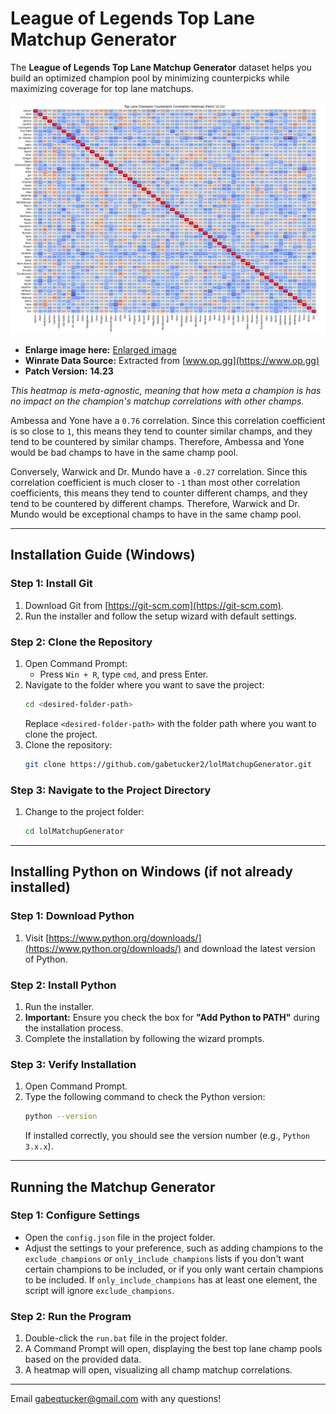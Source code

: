 # League of Legends Top Lane Matchup Generator

The **League of Legends Top Lane Matchup Generator** dataset helps you build an optimized champion pool by minimizing counterpicks while maximizing coverage for top lane matchups.

![Heatmap](heatmap.png)

- **Enlarge image here:** [Enlarged image](https://raw.githubusercontent.com/gabetucker2/lolMatchupGenerator/refs/heads/main/heatmap.png)
- **Winrate Data Source:** Extracted from [www.op.gg](https://www.op.gg)  
- **Patch Version:** **14.23**

*This heatmap is meta-agnostic, meaning that how meta a champion is has no impact on the champion's matchup correlations with other champs.*

Ambessa and Yone have a `0.76` correlation. Since this correlation coefficient is so close to `1`, this means they tend to counter similar champs, and they tend to be countered by similar champs. Therefore, Ambessa and Yone would be bad champs to have in the same champ pool.

Conversely, Warwick and Dr. Mundo have a `-0.27` correlation. Since this correlation coefficient is much closer to `-1` than most other correlation coefficients, this means they tend to counter different champs, and they tend to be countered by different champs. Therefore, Warwick and Dr. Mundo would be exceptional champs to have in the same champ pool.

---

## Installation Guide (Windows)

### Step 1: Install Git
1. Download Git from [https://git-scm.com](https://git-scm.com).
2. Run the installer and follow the setup wizard with default settings.

### Step 2: Clone the Repository
1. Open Command Prompt:
   - Press `Win + R`, type `cmd`, and press Enter.
2. Navigate to the folder where you want to save the project:
   ```bash
   cd <desired-folder-path>
   ```
   Replace `<desired-folder-path>` with the folder path where you want to clone the project.
3. Clone the repository:
   ```bash
   git clone https://github.com/gabetucker2/lolMatchupGenerator.git
   ```

### Step 3: Navigate to the Project Directory
1. Change to the project folder:
   ```bash
   cd lolMatchupGenerator
   ```

---

## Installing Python on Windows (if not already installed)

### Step 1: Download Python
1. Visit [https://www.python.org/downloads/](https://www.python.org/downloads/) and download the latest version of Python.

### Step 2: Install Python
1. Run the installer.
2. **Important:** Ensure you check the box for **"Add Python to PATH"** during the installation process.
3. Complete the installation by following the wizard prompts.

### Step 3: Verify Installation
1. Open Command Prompt.
2. Type the following command to check the Python version:
   ```bash
   python --version
   ```
   If installed correctly, you should see the version number (e.g., `Python 3.x.x`).

---

## Running the Matchup Generator

### Step 1: Configure Settings
- Open the `config.json` file in the project folder.
- Adjust the settings to your preference, such as adding champions to the `exclude_champions` or `only_include_champions` lists if you don't want certain champions to be included, or if you only want certain champions to be included. If `only_include_champions` has at least one element, the script will ignore `exclude_champions`.

### Step 2: Run the Program
1. Double-click the `run.bat` file in the project folder.
2. A Command Prompt will open, displaying the best top lane champ pools based on the provided data.
3. A heatmap will open, visualizing all champ matchup correlations.

---

Email [gabeqtucker@gmail.com](mailto:gabeqtucker@gmail.com) with any questions!
